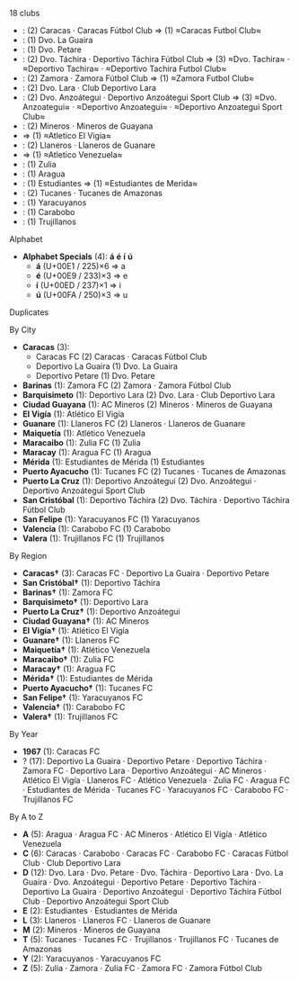 18 clubs

-  : (2) Caracas · Caracas Fútbol Club ⇒ (1) ≈Caracas Futbol Club≈
-  : (1) Dvo. La Guaira
-  : (1) Dvo. Petare
-  : (2) Dvo. Táchira · Deportivo Táchira Fútbol Club ⇒ (3) ≈Dvo. Tachira≈ · ≈Deportivo Tachira≈ · ≈Deportivo Tachira Futbol Club≈
-  : (2) Zamora · Zamora Fútbol Club ⇒ (1) ≈Zamora Futbol Club≈
-  : (2) Dvo. Lara · Club Deportivo Lara
-  : (2) Dvo. Anzoátegui · Deportivo Anzoátegui Sport Club ⇒ (3) ≈Dvo. Anzoategui≈ · ≈Deportivo Anzoategui≈ · ≈Deportivo Anzoategui Sport Club≈
-  : (2) Mineros · Mineros de Guayana
-  ⇒ (1) ≈Atletico El Vigia≈
-  : (2) Llaneros · Llaneros de Guanare
-  ⇒ (1) ≈Atletico Venezuela≈
-  : (1) Zulia
-  : (1) Aragua
-  : (1) Estudiantes ⇒ (1) ≈Estudiantes de Merida≈
-  : (2) Tucanes · Tucanes de Amazonas
-  : (1) Yaracuyanos
-  : (1) Carabobo
-  : (1) Trujillanos




Alphabet

- **Alphabet Specials** (4):  **á**  **é**  **í**  **ú** 
  - **á** (U+00E1 / 225)×6 ⇒ a
  - **é** (U+00E9 / 233)×3 ⇒ e
  - **í** (U+00ED / 237)×1 ⇒ i
  - **ú** (U+00FA / 250)×3 ⇒ u




Duplicates





By City

- **Caracas** (3): 
  - Caracas FC  (2) Caracas · Caracas Fútbol Club
  - Deportivo La Guaira  (1) Dvo. La Guaira
  - Deportivo Petare  (1) Dvo. Petare
- **Barinas** (1): Zamora FC  (2) Zamora · Zamora Fútbol Club
- **Barquisimeto** (1): Deportivo Lara  (2) Dvo. Lara · Club Deportivo Lara
- **Ciudad Guayana** (1): AC Mineros  (2) Mineros · Mineros de Guayana
- **El Vigía** (1): Atlético El Vigía 
- **Guanare** (1): Llaneros FC  (2) Llaneros · Llaneros de Guanare
- **Maiquetía** (1): Atlético Venezuela 
- **Maracaibo** (1): Zulia FC  (1) Zulia
- **Maracay** (1): Aragua FC  (1) Aragua
- **Mérida** (1): Estudiantes de Mérida  (1) Estudiantes
- **Puerto Ayacucho** (1): Tucanes FC  (2) Tucanes · Tucanes de Amazonas
- **Puerto La Cruz** (1): Deportivo Anzoátegui  (2) Dvo. Anzoátegui · Deportivo Anzoátegui Sport Club
- **San Cristóbal** (1): Deportivo Táchira  (2) Dvo. Táchira · Deportivo Táchira Fútbol Club
- **San Felipe** (1): Yaracuyanos FC  (1) Yaracuyanos
- **Valencia** (1): Carabobo FC  (1) Carabobo
- **Valera** (1): Trujillanos FC  (1) Trujillanos




By Region

- **Caracas†** (3):   Caracas FC · Deportivo La Guaira · Deportivo Petare
- **San Cristóbal†** (1):   Deportivo Táchira
- **Barinas†** (1):   Zamora FC
- **Barquisimeto†** (1):   Deportivo Lara
- **Puerto La Cruz†** (1):   Deportivo Anzoátegui
- **Ciudad Guayana†** (1):   AC Mineros
- **El Vigía†** (1):   Atlético El Vigía
- **Guanare†** (1):   Llaneros FC
- **Maiquetía†** (1):   Atlético Venezuela
- **Maracaibo†** (1):   Zulia FC
- **Maracay†** (1):   Aragua FC
- **Mérida†** (1):   Estudiantes de Mérida
- **Puerto Ayacucho†** (1):   Tucanes FC
- **San Felipe†** (1):   Yaracuyanos FC
- **Valencia†** (1):   Carabobo FC
- **Valera†** (1):   Trujillanos FC




By Year

- **1967** (1):   Caracas FC
- ? (17):   Deportivo La Guaira · Deportivo Petare · Deportivo Táchira · Zamora FC · Deportivo Lara · Deportivo Anzoátegui · AC Mineros · Atlético El Vigía · Llaneros FC · Atlético Venezuela · Zulia FC · Aragua FC · Estudiantes de Mérida · Tucanes FC · Yaracuyanos FC · Carabobo FC · Trujillanos FC






By A to Z

- **A** (5): Aragua · Aragua FC · AC Mineros · Atlético El Vigía · Atlético Venezuela
- **C** (6): Caracas · Carabobo · Caracas FC · Carabobo FC · Caracas Fútbol Club · Club Deportivo Lara
- **D** (12): Dvo. Lara · Dvo. Petare · Dvo. Táchira · Deportivo Lara · Dvo. La Guaira · Dvo. Anzoátegui · Deportivo Petare · Deportivo Táchira · Deportivo La Guaira · Deportivo Anzoátegui · Deportivo Táchira Fútbol Club · Deportivo Anzoátegui Sport Club
- **E** (2): Estudiantes · Estudiantes de Mérida
- **L** (3): Llaneros · Llaneros FC · Llaneros de Guanare
- **M** (2): Mineros · Mineros de Guayana
- **T** (5): Tucanes · Tucanes FC · Trujillanos · Trujillanos FC · Tucanes de Amazonas
- **Y** (2): Yaracuyanos · Yaracuyanos FC
- **Z** (5): Zulia · Zamora · Zulia FC · Zamora FC · Zamora Fútbol Club




